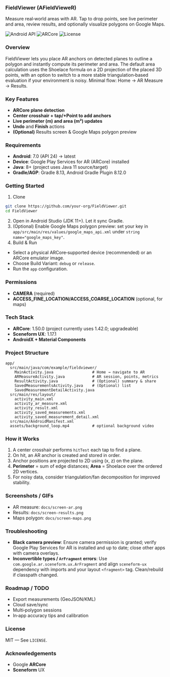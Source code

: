 ### FieldViewer (AFieldVieweR)

Measure real‑world areas with AR. Tap to drop points, see live perimeter and area, review results, and optionally visualize polygons on Google Maps.

![Android API](https://img.shields.io/badge/Android-API%2024%2B-brightgreen.svg) ![ARCore](https://img.shields.io/badge/ARCore-1.50.0-blueviolet.svg) ![License](https://img.shields.io/badge/License-MIT-informational.svg)

### Overview
FieldViewer lets you place AR anchors on detected planes to outline a polygon and instantly compute its perimeter and area. The default area calculation uses the Shoelace formula on a 2D projection of the placed 3D points, with an option to switch to a more stable triangulation‑based evaluation if your environment is noisy. Minimal flow: Home → AR Measure → Results.

### Key Features
- **ARCore plane detection**
- **Center crosshair + tap/+Point to add anchors**
- **Live perimeter (m) and area (m²) updates**
- **Undo** and **Finish** actions
- **(Optional)** Results screen & Google Maps polygon preview

### Requirements
- **Android**: 7.0 (API 24) → latest
- **Device**: Google Play Services for AR (ARCore) installed
- **Java**: 8+ (project uses Java 11 source/target)
- **Gradle/AGP**: Gradle 8.13, Android Gradle Plugin 8.12.0

### Getting Started
1) Clone
```bash
git clone https://github.com/your-org/FieldViewer.git
cd FieldViewer
```
2) Open in Android Studio (JDK 11+). Let it sync Gradle.
3) (Optional) Enable Google Maps polygon preview: set your key in `app/src/main/res/values/google_maps_api.xml` under `string name="google_maps_key"`.
4) Build & Run
- Select a physical ARCore‑supported device (recommended) or an ARCore emulator image.
- Choose Build Variant: `debug` or `release`.
- Run the `app` configuration.

### Permissions
- **CAMERA** (required)
- **ACCESS_FINE_LOCATION/ACCESS_COARSE_LOCATION** (optional, for maps)

### Tech Stack
- **ARCore**: 1.50.0 (project currently uses 1.42.0; upgradeable)
- **Sceneform UX**: 1.17.1
- **AndroidX + Material Components**

### Project Structure
```text
app/
  src/main/java/com/example/fieldviewer/
    MainActivity.java                 # Home → navigate to AR
    ARMeasureActivity.java            # AR session, points, metrics
    ResultActivity.java               # (Optional) summary & share
    SavedMeasurementsActivity.java    # (Optional) list
    SavedMeasurementDetailActivity.java
  src/main/res/layout/
    activity_main.xml
    activity_ar_measure.xml
    activity_result.xml
    activity_saved_measurements.xml
    activity_saved_measurement_detail.xml
  src/main/AndroidManifest.xml
  assets/background_loop.mp4          # optional background video
```

### How it Works
1) A center crosshair performs `hitTest` each tap to find a plane.
2) On hit, an AR anchor is created and stored in order.
3) Anchor positions are projected to 2D using (x, z) on the plane.
4) **Perimeter** = sum of edge distances; **Area** = Shoelace over the ordered 2D vertices.
5) For noisy data, consider triangulation/fan decomposition for improved stability.

### Screenshots / GIFs
- AR measure: `docs/screen-ar.png`
- Results: `docs/screen-results.png`
- Maps polygon: `docs/screen-maps.png`

### Troubleshooting
- **Black camera preview**: Ensure camera permission is granted; verify Google Play Services for AR is installed and up to date; close other apps with camera overlays.
- **Inconvertible types / `ArFragment` errors**: Use `com.google.ar.sceneform.ux.ArFragment` and align `sceneform-ux` dependency with imports and your layout `<fragment>` tag. Clean/rebuild if classpath changed.

### Roadmap / TODO
- Export measurements (GeoJSON/KML)
- Cloud save/sync
- Multi‑polygon sessions
- In‑app accuracy tips and calibration

### License
MIT — See `LICENSE`.

### Acknowledgements
- Google **ARCore**
- **Sceneform** UX


